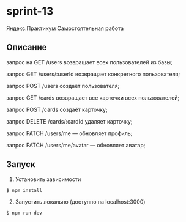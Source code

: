 # sprint-13

Яндекс.Практикум Самостоятельная работа

## Описание

запрос на GET /users возвращает всех пользователей из базы;

запрос GET /users/:userId возвращает конкретного пользователя;

запрос POST /users создаёт пользователя;

запрос GET /cards возвращает все карточки всех пользователей;

запрос POST /cards создаёт карточку;

запрос DELETE /cards/:cardId удаляет карточку;

запрос PATCH /users/me — обновляет профиль;

запрос PATCH /users/me/avatar — обновляет аватар;

## Запуск

1. Установить зависимости

`$ npm install`

2. Запустить локально (доступно на localhost:3000)

`$ npm run dev`
